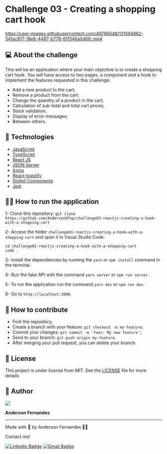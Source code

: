 # Challenge 03 - Creating a shopping cart hook

https://user-images.githubusercontent.com/49786548/131594862-341ac817-18e6-4487-b778-61f346a0d6fc.mp4


## 💻 About the challenge

This will be an application where your main objective is to create a shopping cart hook. You will have access to two pages, a component and a hook to implement the features requested in this challenge:

- Add a new product to the cart;
- Remove a product from the cart;
- Change the quantity of a product in the cart;
- Calculation of sub-total and total cart prices;
- Stock validation;
- Display of error messages;
- Between others.


## 🚀 Technologies
- [JavaScript](https://developer.mozilla.org/pt-BR/docs/Web/JavaScript)
- [TypeScript](https://www.typescriptlang.org/)
- [React JS](https://pt-br.reactjs.org/)
- [JSON Server](https://github.com/typicode/json-server)
- [Axios](https://github.com/axios/axios)
- [React-toastify](https://fkhadra.github.io/react-toastify/introduction)
- [Styled Components](https://styled-components.com/)
- [Jest](https://jestjs.io/pt-BR/)

## 🧑‍💻 How to run the application

1- Clone this repository:
`git clone https://github.com/AndersonUfop/challenge03-reactjs-creating-a-hook-with-a-shopping-cart`

2- Access the folder `challenge03-reactjs-creating-a-hook-with-a-shopping-cart` and open it in Visual Studio Code:

```
cd challenge03-reactjs-creating-a-hook-with-a-shopping-cart
code .
```
3- Install the dependencies by running the `yarn` or `npm install` command in the terminal.

4- Run the fake API with the command `yarn server` or `npm run server`.

5- To run the application run the command `yarn dev` or `npm run dev`.

6- Go to `http://localhost:3000`.

## 🤔 How to contribute

- Fork the repository;
- Create a branch with your feature: `git checkout -b my-feature`;
- Commit your changes: `git commit -m 'feat: My new feature'`;
- Send to your branch: `git push origin my-feature`.
- After merging your pull request, you can delete your branch.

## 📄 License
This project is under license from MIT. See the [LICENSE](LICENSE) file for more details.

## 👤 Author

<img src="https://media-exp1.licdn.com/dms/image/C4D03AQHVutZ_d4BiZg/profile-displayphoto-shrink_100_100/0/1613236541927?e=1635379200&v=beta&t=u_rf1dZP7V2etKQVHwD4w1aWhqa8h617PVe7pUu1ckY">

<strong>Anderson Fernandes</strong>

___

Made with 💜 by Anderson Fernandes 👋🏽

Contact me!

[![Linkedin Badge](https://img.shields.io/badge/-Anderson-blue?style=flat-square&logo=Linkedin&logoColor=white&link=https://www.linkedin.com/in/anderson-fernandes-8b5a50135/)](https://www.linkedin.com/in/anderson-fernandes-8b5a50135/)
[![Gmail Badge](https://img.shields.io/badge/-andersonfferreira96@gmail.com-c14438?style=flat-square&logo=Gmail&logoColor=white&link=mailto:andersonfferreira96@gmail.com)](mailto:andersonfferreira96@gmail.com)
